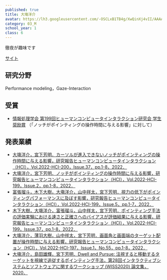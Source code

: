 ```yaml
---
published: true
title: 大塲洋介
avatar: https://lh3.googleusercontent.com/-OSCLxB1TB4g/XwQinXj4vII/AAAAAAAAUlo/bMvBqULTngkoW7WMcsPPJcyqNCuLWu5igCE0YBhgLKroEAL1Ocqy0hY9ZkIRZMRBZzv4LuCATkfDtLLq8yTyUqTGfftPWHlUZKQY-0bfDw6whLx73XnbPAl8GpkPPGShRrs2AmCzhwzbmlAf_mzO8NH0LaeboTjKw8IDyVHDDp6WxAF086nlczkaC_XLaSiCe7Jze-JI3QIZPfd8QdHZK2meVYiU0CcJo8df5lDrmnTNtvdShegg5Ab1jEwxq5pONngSXqHjo2Sq-G_6BuEH-iYkvAbxtLQmxgApmCNWF1Vur1XJ7zD27H40-3UAjZINdXn_H_XMRsY58FJ_tFohUFvwVkpQyPp2Uh24qm0FiPHruVrpgH9Wl4LsXCeHb8AjaOFHx4Xy0vgJc88PJTDHJoTttspJFj5toKg4frD1J85ZUnFkSuAjXclcc4wz8_D0QrB3_n30krUjK8rXtVl4P_MUvspMazotYZua_Rd2ElBGi6AVeB3fzd_jdkj6uC80UmDAjFM3RFwFmrvD0yOXA72XW7rFozWgbb2-Z7RpofV1skoYEYoi4W_StG8shCJEjOlSIazxDNUB8rtcqFrbyq6Hr5V7eGGxnlep5DiO4hcTh-qRLAEdnB_1fI37V0x_vL4MltTnLy9mdMw1j_94K8eA7hg3puAWy08MwFySZ_5Eo_Fz2_0Gp09dJLLAg6sAjeJinp8vxK7k6O69uWHh1a16gq5_tIoAifJSAV9Xt6OoQHbp1S858Sx2VS_JgR8IjNjUcjariAVvGkQPk4uQstUfXTVkDwsnwjdW9MJGuu4IG/P1025794_Original.jpg
category: 03_M
school_year: 1
class: 6
---
```

徹夜が趣味です

[サイト](https://sites.google.com/view/yosukeoba/%E3%83%97%E3%83%AD%E3%83%95%E3%82%A3%E3%83%BC%E3%83%AB)

## **研究分野**

Performance modeling，Gaze-Interaction

## 受賞

* [情報処理学会 第199回ヒューマンコンピュータインタラクション研究会 学生奨励賞](http://www.sighci.jp/#:~:text=%E5%A4%A7%E5%A1%B2%E6%B4%8B%E4%BB%8B%EF%BC%88%E6%98%8E%E6%B2%BB%E5%A4%A7%E5%AD%A6%EF%BC%89%0A%E3%80%80%E3%80%80%E3%80%8C%E3%83%8E%E3%83%83%E3%83%81%E3%81%8C%E3%83%9D%E3%82%A4%E3%83%B3%E3%83%86%E3%82%A3%E3%83%B3%E3%82%B0%E3%81%AE%E6%93%8D%E4%BD%9C%E6%99%82%E9%96%93%E3%81%AB%E4%B8%8E%E3%81%88%E3%82%8B%E5%BD%B1%E9%9F%BF%E3%80%8D)
  （「ノッチがポインティングの操作時間に与える影響」に対して）

## **発表業績**

* [大塲洋介，宮下芳明．カーソルが進入できないノッチがポインティングの操作時間に与える影響，研究報告ヒューマンコンピュータインタラクション（HCI），Vol.2022-HCI-200，Issue.37，pp.1-8，2022．](https://research.miyashita.com/papers/D263)
* [大塲洋介，宮下芳明．ノッチがポインティングの操作時間に与える影響，研究報告ヒューマンコンピュータインタラクション（HCI），Vol.2022-HCI-199，Issue.2，pp.1-8，2022．](https://research.miyashita.com/papers/D251)
* [富張瑠斗，木下大樹，大塲洋介，山中祥太，宮下芳明．視力の低下がポインティングパフォーマンスに及ぼす影響，研究報告ヒューマンコンピュータインタラクション（HCI），Vol.2022-HCI-199，Issue.5，pp.1-7，2022．](https://research.miyashita.com/papers/D252)
* [木下大樹，大塲洋介，富張瑠斗，山中祥太，宮下芳明．ポインティング手法の評価実験における速さと正確さへのバイアスが評価結果に与える影響，研究報告ヒューマンコンピュータインタラクション（HCI），Vol.2022-HCI-199，Issue.37，pp.1-8，2022．](https://research.miyashita.com/papers/D253)
* [大塲洋介，薄羽大樹，山中祥太，宮下芳明．画面角と画面端のターゲット配置が操作時間に与える影響，研究報告ヒューマンコンピュータインタラクション（HCI），Vol.2022-HCI-197，Issue.1，No.55，pp.1-8，2022．](https://research.miyashita.com/papers/D247)
* [大塲洋介，島田雄輝，宮下芳明．Dwell and Pursue: 注視すると移動するターゲットを視線で追従するポインティング手法，第28回インタラクティブシステムとソフトウェアに関するワークショップ (WISS2020) 論文集，2020．](https://research.miyashita.com/papers/D232)